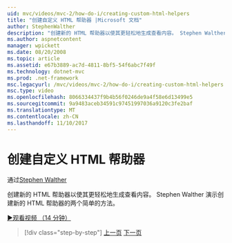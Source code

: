```yaml
---
uid: mvc/videos/mvc-2/how-do-i/creating-custom-html-helpers
title: "创建自定义 HTML 帮助器 |Microsoft 文档"
author: StephenWalther
description: "创建新的 HTML 帮助器以使其更轻松地生成查看内容。 Stephen Walther 演示创建新的 HTML 帮助器的两个简单的方法。"
ms.author: aspnetcontent
manager: wpickett
ms.date: 08/20/2008
ms.topic: article
ms.assetid: e67b3889-ac7d-4811-8bf5-54f6abc7f49f
ms.technology: dotnet-mvc
ms.prod: .net-framework
msc.legacyurl: /mvc/videos/mvc-2/how-do-i/creating-custom-html-helpers
msc.type: video
ms.openlocfilehash: 8066334437f9b4b56f0246de9a4f58e6d13499e5
ms.sourcegitcommit: 9a9483aceb34591c97451997036a9120c3fe2baf
ms.translationtype: MT
ms.contentlocale: zh-CN
ms.lasthandoff: 11/10/2017
---
```

<a name="creating-custom-html-helpers"></a>创建自定义 HTML 帮助器
====================
通过[Stephen Walther](https://github.com/StephenWalther)

创建新的 HTML 帮助器以使其更轻松地生成查看内容。 Stephen Walther 演示创建新的 HTML 帮助器的两个简单的方法。

[&#9654;观看视频 （14 分钟）](https://channel9.msdn.com/Blogs/ASP-NET-Site-Videos/creating-custom-html-helpers)

>[!div class="step-by-step"]
[上一页](creating-unit-tests-for-aspnet-mvc-applications.md)
[下一页](creating-model-classes-with-linq-to-sql.md)
